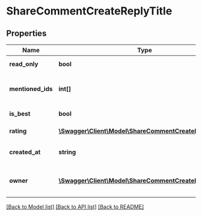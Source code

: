 # ShareCommentCreateReplyTitle

## Properties
Name | Type | Description | Notes
------------ | ------------- | ------------- | -------------
**read_only** | **bool** | Is read only for this user | 
**mentioned_ids** | **int[]** | The internal IDs for mentioned users | 
**is_best** | **bool** | Is best answer | 
**rating** | [**\Swagger\Client\Model\ShareCommentCreateReplyRating**](ShareCommentCreateReplyRating.md) | Answer rating | 
**created_at** | **string** | Answer date of creation | 
**owner** | [**\Swagger\Client\Model\ShareCommentCreateReplyOwner**](ShareCommentCreateReplyOwner.md) | Return owner of answer object | 

[[Back to Model list]](../README.md#documentation-for-models) [[Back to API list]](../README.md#documentation-for-api-endpoints) [[Back to README]](../README.md)


